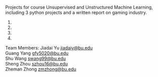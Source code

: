 Projects for course Unsupervised and Unstructured Machine Learning, including 3 python projects and a written report on gaming industry.  

1.
2.
3.
4.

Team Members:
Jiadai Yu jiadaiy@bu.edu  
Guang Yang gfy5020@bu.edu  
Shu Wang swang99@bu.edu  
Sheng Zhou szhou16@bu.edu  
Zheman Zhong zmzhong@bu.edu  
